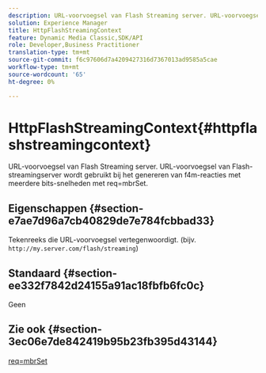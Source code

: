 ```yaml
---
description: URL-voorvoegsel van Flash Streaming server. URL-voorvoegsel van Flash-streamingserver wordt gebruikt bij het genereren van f4m-reacties met meerdere bits-snelheden met req=mbrSet.
solution: Experience Manager
title: HttpFlashStreamingContext
feature: Dynamic Media Classic,SDK/API
role: Developer,Business Practitioner
translation-type: tm+mt
source-git-commit: f6c97606d7a4209427316d7367013ad9585a5cae
workflow-type: tm+mt
source-wordcount: '65'
ht-degree: 0%

---
```



# HttpFlashStreamingContext{#httpflashstreamingcontext}

URL-voorvoegsel van Flash Streaming server. URL-voorvoegsel van Flash-streamingserver wordt gebruikt bij het genereren van f4m-reacties met meerdere bits-snelheden met req=mbrSet.

## Eigenschappen {#section-e7ae7d96a7cb40829de7e784fcbbad33}

Tekenreeks die URL-voorvoegsel vertegenwoordigt. (bijv. `http://my.server.com/flash/streaming`)

## Standaard {#section-ee332f7842d24155a91ac18fbfb6fc0c}

Geen

## Zie ook {#section-3ec06e7de842419b95b23fb395d43144}

[req=mbrSet](../../../../../is-api/http-ref/image-serving-api-ref/c-http-protocol-reference/c-command-reference/r-req/r-mbrset.md#reference-603d75babde74508a878c27bd4cced73)
